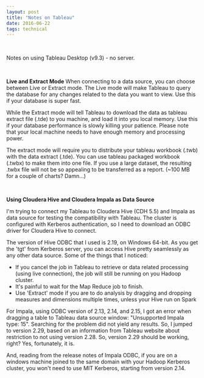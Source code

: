 ```yaml
---
layout: post
title: "Notes on Tableau"
date: 2016-06-22
tags: technical
---
```

<br/>

Notes on using Tableau Desktop (v9.3) - no server.

<br/>

**Live and Extract Mode**
When connecting to a data source, you can choose between Live or Extract mode. The Live mode will make Tableau to query the database for any changes related to the data you want to view. Use this if your database is super fast. 

While the Extract mode will tell Tableau to download the data as tableau extract file (.tde) to you machine, and load it into you local memory. Use this if your database performance is slowly killing your patience. Please note that your local machine needs to have enough memory and processing power. 

The extract mode will require you to distribute your tableau workbook (.twb) with the data extract (.tde). You can use tableau packaged workbook (.twbx) to make them into one file. If you use a large dataset, the resulting .twbx file will not be so appealing to be transferred as a report. (~100 MB for a couple of charts? Damn...)

<br/>

**Using Cloudera Hive and Cloudera Impala as Data Source**

I'm trying to connect my Tableau to Cloudera Hive (CDH 5.5) and Impala as data source for testing the compatibility with Tableau. The cluster is configured with Kerberos authentication, so I need to download an ODBC driver for Cloudera Hive to connect.

The version of Hive ODBC that I used is 2.19, on Windows 64-bit. As you get the 'tgt' from Kerberos server, you can access Hive pretty seamlessly as any other data source. Some of the things that I noticed:

* If you cancel the job in Tableau to retrieve or data related processing (using live connection), the job will still be running on you Hadoop cluster.
* It's painful to wait for the Map Reduce job to finish. 
* Use 'Extract' mode if you are to do analysis by dragging and dropping measures and dimensions multiple times, unless your Hive run on Spark

For Impala, using ODBC version of 2.13, 2.14, and 2.15, I got an error when dragging a table to Tableau data source window: "Unsupported Impala type: 15". Searching for the problem did not yield any results. So, I jumped to version 2.29, based on an information from Tableau website about restriction to not using version 2.28. So, version 2.29 should be working, right? Yes, fortunately, it is.

And, reading from the release notes of Impala ODBC, if you are on a windows machine joined to the same domain with your Hadoop Kerberos cluster, you won't need to use MIT Kerberos, starting from version 2.14.

<br/>

